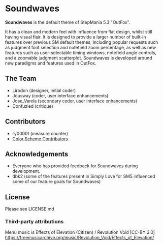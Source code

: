 # Soundwaves

**Soundwaves** is the default theme of StepMania 5.3 "OutFox".

It has a clean and modern feel with influence from flat design, whilst still having visual flair. It is designed to provide a larger number of built-in features over previous SM default themes, including popular requests such as judgment font selection and notefield zoom percentage, as well as new features such as  user-selectable timing windows, notefield angle controls, and a zoomable judgment scatterplot. Soundwaves is developed around new paradigms and features used in OutFox.

## The Team

* Lirodon (designer, initial coder)
* Jousway (coder, user interface enhancements)
* Jose_Varela (secondary coder, user interface enhancements)
* Confuzled (critique)

## Contributors

* ry00001 (measure counter)
* [Color Scheme Contributors](https://github.com/Tiny-Foxes/SoundWaves-Colors/blob/master/CREDITS.md)
## Acknowledgements 
* Everyone who has provided feedback for Soundwaves during development.
* dbk2 (some of the features present in Simply Love for SM5 influenced some of our feature goals for Soundwaves)

## License
Please see LICENSE.md

### Third-party attributions
Menu music is Effects of Elevation (Citizen) / Revolution Void [CC-BY 3.0] https://freemusicarchive.org/music/Revolution_Void/Effects_of_Elevation/